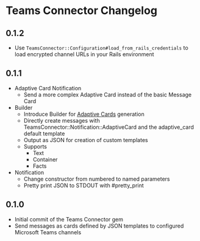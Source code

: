 # Teams Connector Changelog

0.1.2
---
- Use `TeamsConnector::Configuration#load_from_rails_credentials` to load encrypted channel URLs in your Rails environment

0.1.1
---
- Adaptive Card Notification
  - Send a more complex Adaptive Card instead of the basic Message Card
- Builder
  - Introduce Builder for [Adaptive Cards](https://docs.microsoft.com/en-us/outlook/actionable-messages/adaptive-card) generation
  - Directly create messages with TeamsConnector::Notification::AdaptiveCard and the adaptive_card default template
  - Output as JSON for creation of custom templates
  - Supports
    - Text
    - Container
    - Facts
- Notification 
  - Change constructor from numbered to named parameters
  - Pretty print JSON to STDOUT with #pretty_print

0.1.0
---
- Initial commit of the Teams Connector gem
- Send messages as cards defined by JSON templates to configured Microsoft Teams channels
